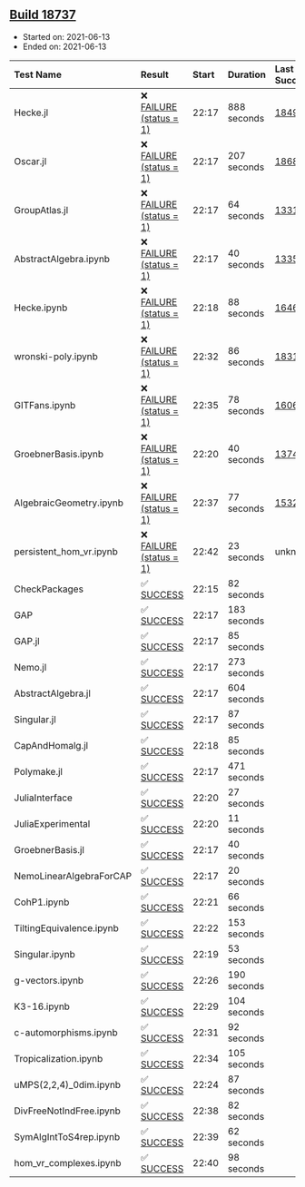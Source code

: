 ## [Build 18737](https://oscarci.mathematik.uni-kl.de/job/oscar/18737/)

* Started on: 2021-06-13
* Ended on: 2021-06-13

| Test Name    | Result | Start | Duration | Last Success | First Failure |
|:-------------|:-------|:------|:---------|:-------------|:--------------|
| Hecke.jl | ❌ [FAILURE (status = 1)](https://oscarci.mathematik.uni-kl.de/job/oscar/18737/artifact/logs/build-18737/Hecke.jl.log) | 22:17 | 888 seconds | [18490](https://oscarci.mathematik.uni-kl.de/job/oscar/18490/) | [18491](https://oscarci.mathematik.uni-kl.de/job/oscar/18491/) |
| Oscar.jl | ❌ [FAILURE (status = 1)](https://oscarci.mathematik.uni-kl.de/job/oscar/18737/artifact/logs/build-18737/Oscar.jl.log) | 22:17 | 207 seconds | [18684](https://oscarci.mathematik.uni-kl.de/job/oscar/18684/) | [18685](https://oscarci.mathematik.uni-kl.de/job/oscar/18685/) |
| GroupAtlas.jl | ❌ [FAILURE (status = 1)](https://oscarci.mathematik.uni-kl.de/job/oscar/18737/artifact/logs/build-18737/GroupAtlas.jl.log) | 22:17 | 64 seconds | [13311](https://oscarci.mathematik.uni-kl.de/job/oscar/13311/) | [13312](https://oscarci.mathematik.uni-kl.de/job/oscar/13312/) |
| AbstractAlgebra.ipynb | ❌ [FAILURE (status = 1)](https://oscarci.mathematik.uni-kl.de/job/oscar/18737/artifact/logs/build-18737/AbstractAlgebra.ipynb.log) | 22:17 | 40 seconds | [13355](https://oscarci.mathematik.uni-kl.de/job/oscar/13355/) | [13356](https://oscarci.mathematik.uni-kl.de/job/oscar/13356/) |
| Hecke.ipynb | ❌ [FAILURE (status = 1)](https://oscarci.mathematik.uni-kl.de/job/oscar/18737/artifact/logs/build-18737/Hecke.ipynb.log) | 22:18 | 88 seconds | [16463](https://oscarci.mathematik.uni-kl.de/job/oscar/16463/) | [16464](https://oscarci.mathematik.uni-kl.de/job/oscar/16464/) |
| wronski-poly.ipynb | ❌ [FAILURE (status = 1)](https://oscarci.mathematik.uni-kl.de/job/oscar/18737/artifact/logs/build-18737/wronski-poly.ipynb.log) | 22:32 | 86 seconds | [18314](https://oscarci.mathematik.uni-kl.de/job/oscar/18314/) | [18315](https://oscarci.mathematik.uni-kl.de/job/oscar/18315/) |
| GITFans.ipynb | ❌ [FAILURE (status = 1)](https://oscarci.mathematik.uni-kl.de/job/oscar/18737/artifact/logs/build-18737/GITFans.ipynb.log) | 22:35 | 78 seconds | [16068](https://oscarci.mathematik.uni-kl.de/job/oscar/16068/) | [16069](https://oscarci.mathematik.uni-kl.de/job/oscar/16069/) |
| GroebnerBasis.ipynb | ❌ [FAILURE (status = 1)](https://oscarci.mathematik.uni-kl.de/job/oscar/18737/artifact/logs/build-18737/GroebnerBasis.ipynb.log) | 22:20 | 40 seconds | [13748](https://oscarci.mathematik.uni-kl.de/job/oscar/13748/) | [13749](https://oscarci.mathematik.uni-kl.de/job/oscar/13749/) |
| AlgebraicGeometry.ipynb | ❌ [FAILURE (status = 1)](https://oscarci.mathematik.uni-kl.de/job/oscar/18737/artifact/logs/build-18737/AlgebraicGeometry.ipynb.log) | 22:37 | 77 seconds | [15322](https://oscarci.mathematik.uni-kl.de/job/oscar/15322/) | [15323](https://oscarci.mathematik.uni-kl.de/job/oscar/15323/) |
| persistent_hom_vr.ipynb | ❌ [FAILURE (status = 1)](https://oscarci.mathematik.uni-kl.de/job/oscar/18737/artifact/logs/build-18737/persistent_hom_vr.ipynb.log) | 22:42 | 23 seconds | unknown | unknown |
| CheckPackages | ✅ [SUCCESS](https://oscarci.mathematik.uni-kl.de/job/oscar/18737/artifact/logs/build-18737/CheckPackages.log) | 22:15 | 82 seconds |  |  |
| GAP | ✅ [SUCCESS](https://oscarci.mathematik.uni-kl.de/job/oscar/18737/artifact/logs/build-18737/GAP.log) | 22:17 | 183 seconds |  |  |
| GAP.jl | ✅ [SUCCESS](https://oscarci.mathematik.uni-kl.de/job/oscar/18737/artifact/logs/build-18737/GAP.jl.log) | 22:17 | 85 seconds |  |  |
| Nemo.jl | ✅ [SUCCESS](https://oscarci.mathematik.uni-kl.de/job/oscar/18737/artifact/logs/build-18737/Nemo.jl.log) | 22:17 | 273 seconds |  |  |
| AbstractAlgebra.jl | ✅ [SUCCESS](https://oscarci.mathematik.uni-kl.de/job/oscar/18737/artifact/logs/build-18737/AbstractAlgebra.jl.log) | 22:17 | 604 seconds |  |  |
| Singular.jl | ✅ [SUCCESS](https://oscarci.mathematik.uni-kl.de/job/oscar/18737/artifact/logs/build-18737/Singular.jl.log) | 22:17 | 87 seconds |  |  |
| CapAndHomalg.jl | ✅ [SUCCESS](https://oscarci.mathematik.uni-kl.de/job/oscar/18737/artifact/logs/build-18737/CapAndHomalg.jl.log) | 22:18 | 85 seconds |  |  |
| Polymake.jl | ✅ [SUCCESS](https://oscarci.mathematik.uni-kl.de/job/oscar/18737/artifact/logs/build-18737/Polymake.jl.log) | 22:17 | 471 seconds |  |  |
| JuliaInterface | ✅ [SUCCESS](https://oscarci.mathematik.uni-kl.de/job/oscar/18737/artifact/logs/build-18737/JuliaInterface.log) | 22:20 | 27 seconds |  |  |
| JuliaExperimental | ✅ [SUCCESS](https://oscarci.mathematik.uni-kl.de/job/oscar/18737/artifact/logs/build-18737/JuliaExperimental.log) | 22:20 | 11 seconds |  |  |
| GroebnerBasis.jl | ✅ [SUCCESS](https://oscarci.mathematik.uni-kl.de/job/oscar/18737/artifact/logs/build-18737/GroebnerBasis.jl.log) | 22:17 | 40 seconds |  |  |
| NemoLinearAlgebraForCAP | ✅ [SUCCESS](https://oscarci.mathematik.uni-kl.de/job/oscar/18737/artifact/logs/build-18737/NemoLinearAlgebraForCAP.log) | 22:17 | 20 seconds |  |  |
| CohP1.ipynb | ✅ [SUCCESS](https://oscarci.mathematik.uni-kl.de/job/oscar/18737/artifact/logs/build-18737/CohP1.ipynb.log) | 22:21 | 66 seconds |  |  |
| TiltingEquivalence.ipynb | ✅ [SUCCESS](https://oscarci.mathematik.uni-kl.de/job/oscar/18737/artifact/logs/build-18737/TiltingEquivalence.ipynb.log) | 22:22 | 153 seconds |  |  |
| Singular.ipynb | ✅ [SUCCESS](https://oscarci.mathematik.uni-kl.de/job/oscar/18737/artifact/logs/build-18737/Singular.ipynb.log) | 22:19 | 53 seconds |  |  |
| g-vectors.ipynb | ✅ [SUCCESS](https://oscarci.mathematik.uni-kl.de/job/oscar/18737/artifact/logs/build-18737/g-vectors.ipynb.log) | 22:26 | 190 seconds |  |  |
| K3-16.ipynb | ✅ [SUCCESS](https://oscarci.mathematik.uni-kl.de/job/oscar/18737/artifact/logs/build-18737/K3-16.ipynb.log) | 22:29 | 104 seconds |  |  |
| c-automorphisms.ipynb | ✅ [SUCCESS](https://oscarci.mathematik.uni-kl.de/job/oscar/18737/artifact/logs/build-18737/c-automorphisms.ipynb.log) | 22:31 | 92 seconds |  |  |
| Tropicalization.ipynb | ✅ [SUCCESS](https://oscarci.mathematik.uni-kl.de/job/oscar/18737/artifact/logs/build-18737/Tropicalization.ipynb.log) | 22:34 | 105 seconds |  |  |
| uMPS(2,2,4)_0dim.ipynb | ✅ [SUCCESS](https://oscarci.mathematik.uni-kl.de/job/oscar/18737/artifact/logs/build-18737/uMPS-2-2-4-_0dim.ipynb.log) | 22:24 | 87 seconds |  |  |
| DivFreeNotIndFree.ipynb | ✅ [SUCCESS](https://oscarci.mathematik.uni-kl.de/job/oscar/18737/artifact/logs/build-18737/DivFreeNotIndFree.ipynb.log) | 22:38 | 82 seconds |  |  |
| SymAlgIntToS4rep.ipynb | ✅ [SUCCESS](https://oscarci.mathematik.uni-kl.de/job/oscar/18737/artifact/logs/build-18737/SymAlgIntToS4rep.ipynb.log) | 22:39 | 62 seconds |  |  |
| hom_vr_complexes.ipynb | ✅ [SUCCESS](https://oscarci.mathematik.uni-kl.de/job/oscar/18737/artifact/logs/build-18737/hom_vr_complexes.ipynb.log) | 22:40 | 98 seconds |  |  |
